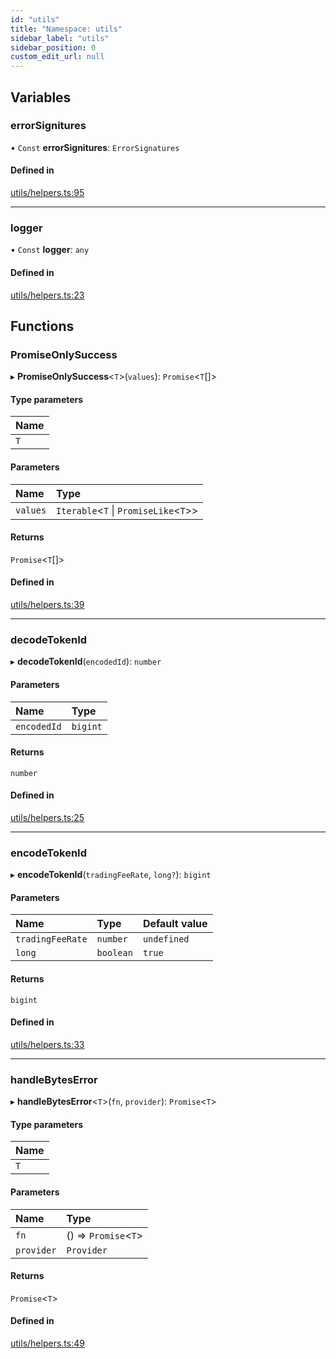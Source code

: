 ```yaml
---
id: "utils"
title: "Namespace: utils"
sidebar_label: "utils"
sidebar_position: 0
custom_edit_url: null
---
```


## Variables

### errorSignitures

• `Const` **errorSignitures**: `ErrorSignatures`

#### Defined in

[utils/helpers.ts:95](https://github.com/chromatic-protocol/sdk/blob/26a3c3b/packages/sdk-ethers-v6/src/utils/helpers.ts#L95)

___

### logger

• `Const` **logger**: `any`

#### Defined in

[utils/helpers.ts:23](https://github.com/chromatic-protocol/sdk/blob/26a3c3b/packages/sdk-ethers-v6/src/utils/helpers.ts#L23)

## Functions

### PromiseOnlySuccess

▸ **PromiseOnlySuccess**<`T`\>(`values`): `Promise`<`T`[]\>

#### Type parameters

| Name |
| :------ |
| `T` |

#### Parameters

| Name | Type |
| :------ | :------ |
| `values` | `Iterable`<`T` \| `PromiseLike`<`T`\>\> |

#### Returns

`Promise`<`T`[]\>

#### Defined in

[utils/helpers.ts:39](https://github.com/chromatic-protocol/sdk/blob/26a3c3b/packages/sdk-ethers-v6/src/utils/helpers.ts#L39)

___

### decodeTokenId

▸ **decodeTokenId**(`encodedId`): `number`

#### Parameters

| Name | Type |
| :------ | :------ |
| `encodedId` | `bigint` |

#### Returns

`number`

#### Defined in

[utils/helpers.ts:25](https://github.com/chromatic-protocol/sdk/blob/26a3c3b/packages/sdk-ethers-v6/src/utils/helpers.ts#L25)

___

### encodeTokenId

▸ **encodeTokenId**(`tradingFeeRate`, `long?`): `bigint`

#### Parameters

| Name | Type | Default value |
| :------ | :------ | :------ |
| `tradingFeeRate` | `number` | `undefined` |
| `long` | `boolean` | `true` |

#### Returns

`bigint`

#### Defined in

[utils/helpers.ts:33](https://github.com/chromatic-protocol/sdk/blob/26a3c3b/packages/sdk-ethers-v6/src/utils/helpers.ts#L33)

___

### handleBytesError

▸ **handleBytesError**<`T`\>(`fn`, `provider`): `Promise`<`T`\>

#### Type parameters

| Name |
| :------ |
| `T` |

#### Parameters

| Name | Type |
| :------ | :------ |
| `fn` | () => `Promise`<`T`\> |
| `provider` | `Provider` |

#### Returns

`Promise`<`T`\>

#### Defined in

[utils/helpers.ts:49](https://github.com/chromatic-protocol/sdk/blob/26a3c3b/packages/sdk-ethers-v6/src/utils/helpers.ts#L49)
